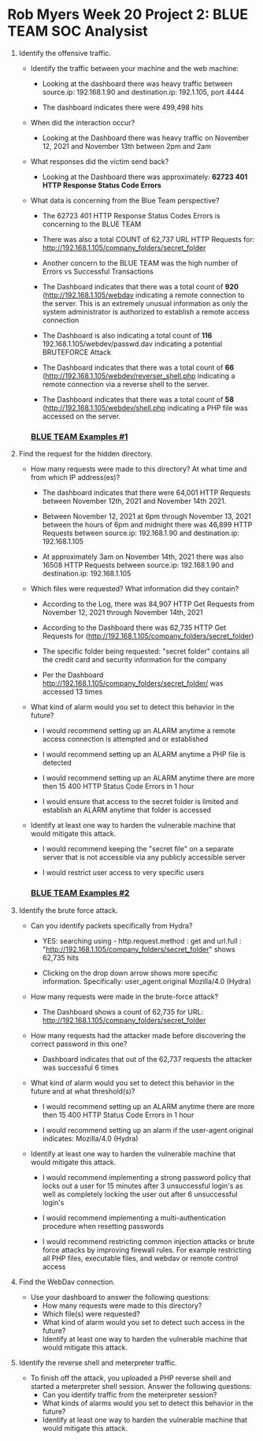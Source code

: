 # Rob Myers Week 20 Project 2: BLUE TEAM SOC Analysist 

1. Identify the offensive traffic.

   - Identify the traffic between your machine and the web machine:

        * Looking at the dashboard there was heavy traffic between source.ip: 192.168.1.90 and destination.ip: 192.1.105, port 4444

        * The dashboard indicates there were 499,498 hits

    - When did the interaction occur?

        * Looking at the Dashboard there was heavy traffic on November 12, 2021 and November 13th between 2pm and 2am

    - What responses did the victim send back?

        * Looking at the Dashboard there was approximately: **62723 401 HTTP Response Status Code Errors**  

    - What data is concerning from the Blue Team perspective?

        * The 62723 401 HTTP Response Status Codes Errors is concerning to the BLUE TEAM

        * There was also a total COUNT of 62,737 URL HTTP Requests for: http://192.168.1.105/company_folders/secret_folder 

        * Another concern to the BLUE TEAM was the high number of Errors vs Successful Transactions

        * The Dashboard indicates that there was a total count of **920** (http://192.168.1.105/webdav indicating a remote connection to the server. This is an extremely unusual information as only the system administrator is authorized to establish a remote access connection

        * The Dashboard is also indicating a total count of **116** 192.168.1.105/webdev/passwd.dav indicating a potential BRUTEFORCE Attack

        * The Dashboard indicates that there was a total count of **66** (http://192.168.1.105/webdev/reverser_shell.php indicating a remote connection via a reverse shell to the server. 

        * The Dashboard indicates that there was a total count of **58** (http://192.168.1.105/webdev/shell.php indicating a PHP file was accessed on the server.

        ### [BLUE TEAM Examples #1](b1.md)

2. Find the request for the hidden directory.

   - How many requests were made to this directory? At what time and from which IP address(es)?

        * The dashboard indicates that there were 64,001 HTTP Requests between November 12th, 2021 and November 14th 2021. 

        * Between November 12, 2021 at 6pm through November 13, 2021 between the hours of 6pm and midnight there was 46,899 HTTP Requests between source.ip: 192.168.1.90 and destination.ip: 192.168.1.105

        * At approximately 3am on November  14th, 2021 there was also 16508 HTTP Requests between source.ip: 192.168.1.90 and destination.ip: 192.168.1.105  

    - Which files were requested? What information did they contain?

        * According to the Log, there was 84,907 HTTP Get Requests from November 12, 2021 through November 14th, 2021

        * According to the Dashboard there was 62,735 HTTP Get Requests for (http://192.168.1.105/company_folders/secret_folder) 

        * The specific folder being requested: "secret folder" contains all the credit card and security information for the company

        * Per the Dashboard http://192.168.1.105/company_folders/secret_folder/  was accessed 13 times

    - What kind of alarm would you set to detect this behavior in the future?

        * I would recommend setting up an ALARM anytime a remote access connection is attempted and or established

        * I would recommend setting up an ALARM anytime a PHP file is detected

        * I would recommend setting up an ALARM anytime there are more then 15 400 HTTP Status Code Errors in 1 hour

        * I would ensure that access to the secret folder is limited and establish an ALARM anytime that folder is accessed

    - Identify at least one way to harden the vulnerable machine that would mitigate this attack.

        * I would recommend keeping the "secret file" on a separate server that is not accessible via any publicly accessible server

        * I would restrict user access to very specific users 

        ### [BLUE TEAM Examples #2](b2.md) 

3. Identify the brute force attack.

    - Can you identify packets specifically from Hydra? 

        * YES: searching using - http.request.method : get and url.full : "http://192.168.1.105/company_folders/secret_folder" shows 62,735 hits

        * Clicking on the drop down arrow shows more specific information. Specifically: user_agent.original Mozilla/4.0 (Hydra)

    - How many requests were made in the brute-force attack? 

        * The Dashboard shows a count of 62,735 for URL: http://192.168.1.105/company_folders/secret_folder

    - How many requests had the attacker made before discovering the correct password in this one?

        * Dashboard indicates that out of the 62,737 requests the attacker was successful 6 times 

    - What kind of alarm would you set to detect this behavior in the future and at what threshold(s)?

        * I would recommend setting up an ALARM anytime there are more then 15 400 HTTP Status Code Errors in 1 hour

        * I would recommend setting up an alarm if the user-agent.original indicates: Mozilla/4.0 (Hydra)      
    
    - Identify at least one way to harden the vulnerable machine that would mitigate this attack.

        * I would recommend implementing a strong password policy that locks out a user for 15 minutes after 3 unsuccessful login's as well as completely locking the user out after 6 unsuccessful login's 

        * I would recommend implementing a multi-authentication procedure when resetting passwords 

        * I would recommend restricting common injection attacks or brute force attacks by improving firewall rules. For example restricting all PHP files, executable files, and webdav or remote control access  

4. Find the WebDav connection.
   - Use your dashboard to answer the following questions:
     - How many requests were made to this directory? 
     - Which file(s) were requested?
     - What kind of alarm would you set to detect such access in the future?
     - Identify at least one way to harden the vulnerable machine that would mitigate this attack.

5. Identify the reverse shell and meterpreter traffic.
   - To finish off the attack, you uploaded a PHP reverse shell and started a meterpreter shell session. Answer the following questions:
     - Can you identify traffic from the meterpreter session?
     - What kinds of alarms would you set to detect this behavior in the future?
     - Identify at least one way to harden the vulnerable machine that would mitigate this attack.





     











